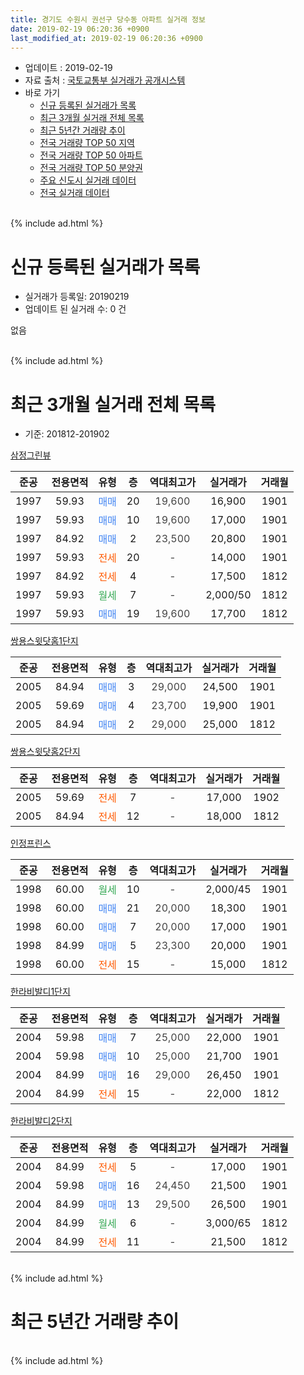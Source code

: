 ```yaml
---
title: 경기도 수원시 권선구 당수동 아파트 실거래 정보
date: 2019-02-19 06:20:36 +0900
last_modified_at: 2019-02-19 06:20:36 +0900
---
```


* 업데이트 : 2019-02-19
* 자료 출처 : [국토교통부 실거래가 공개시스템](http://rt.molit.go.kr)
* 바로 가기
    * [신규 등록된 실거래가 목록](#신규-등록된-실거래가-목록)
    * [최근 3개월 실거래 전체 목록](#최근-3개월-실거래-전체-목록)
    * [최근 5년간 거래량 추이](#최근-5년간-거래량-추이)
    * [전국 거래량 TOP 50 지역](https://ayogom.github.io/apt-trade-info/최근-3개월-전국에서-가장-거래가-많이-발생한-지역)
    * [전국 거래량 TOP 50 아파트](https://ayogom.github.io/apt-trade-info/최근-3개월-전국에서-가장-거래가-많이-발생한-아파트)
    * [전국 거래량 TOP 50 분양권](https://ayogom.github.io/apt-trade-info/최근-3개월-전국에서-가장-거래가-많이-발생한-분양권)
    * [주요 신도시 실거래 데이터](https://ayogom.github.io/apt-trade-info/주요-신도시)
    * [전국 실거래 데이터](https://ayogom.github.io/apt-trade-info/전국)
<br>
{% include ad.html %}
<br>

# 신규 등록된 실거래가 목록
* 실거래가 등록일: 20190219
* 업데이트 된 실거래 수: 0 건

없음

<br>
{% include ad.html %}
<br>

# 최근 3개월 실거래 전체 목록
* 기준: 201812-201902


[삼정그린뷰](https://search.naver.com/search.naver?query=%EA%B2%BD%EA%B8%B0%EB%8F%84+%EC%88%98%EC%9B%90%EC%8B%9C+%EA%B6%8C%EC%84%A0%EA%B5%AC+%EB%8B%B9%EC%88%98%EB%8F%99+%EC%82%BC%EC%A0%95%EA%B7%B8%EB%A6%B0%EB%B7%B0)

|준공|전용면적|유형|층|역대최고가|실거래가|거래월|
|:---:|:---:|:---:|:---:|:---:|:---:|:---:|
|1997|59.93|<span style="color:#4285f3">매매</span>|20|<span style="color:#444444">19,600</span>|16,900|1901|
|1997|59.93|<span style="color:#4285f3">매매</span>|10|<span style="color:#444444">19,600</span>|17,000|1901|
|1997|84.92|<span style="color:#4285f3">매매</span>|2|<span style="color:#444444">23,500</span>|20,800|1901|
|1997|59.93|<span style="color:#ff5a00">전세</span>|20|<span style="color:#444444">-</span>|14,000|1901|
|1997|84.92|<span style="color:#ff5a00">전세</span>|4|<span style="color:#444444">-</span>|17,500|1812|
|1997|59.93|<span style="color:#34a853">월세</span>|7|<span style="color:#444444">-</span>|2,000/50|1812|
|1997|59.93|<span style="color:#4285f3">매매</span>|19|<span style="color:#444444">19,600</span>|17,700|1812|

[쌍용스윗닷홈1단지](https://search.naver.com/search.naver?query=%EA%B2%BD%EA%B8%B0%EB%8F%84+%EC%88%98%EC%9B%90%EC%8B%9C+%EA%B6%8C%EC%84%A0%EA%B5%AC+%EB%8B%B9%EC%88%98%EB%8F%99+%EC%8C%8D%EC%9A%A9%EC%8A%A4%EC%9C%97%EB%8B%B7%ED%99%881%EB%8B%A8%EC%A7%80)

|준공|전용면적|유형|층|역대최고가|실거래가|거래월|
|:---:|:---:|:---:|:---:|:---:|:---:|:---:|
|2005|84.94|<span style="color:#4285f3">매매</span>|3|<span style="color:#444444">29,000</span>|24,500|1901|
|2005|59.69|<span style="color:#4285f3">매매</span>|4|<span style="color:#444444">23,700</span>|19,900|1901|
|2005|84.94|<span style="color:#4285f3">매매</span>|2|<span style="color:#444444">29,000</span>|25,000|1812|

[쌍용스윗닷홈2단지](https://search.naver.com/search.naver?query=%EA%B2%BD%EA%B8%B0%EB%8F%84+%EC%88%98%EC%9B%90%EC%8B%9C+%EA%B6%8C%EC%84%A0%EA%B5%AC+%EB%8B%B9%EC%88%98%EB%8F%99+%EC%8C%8D%EC%9A%A9%EC%8A%A4%EC%9C%97%EB%8B%B7%ED%99%882%EB%8B%A8%EC%A7%80)

|준공|전용면적|유형|층|역대최고가|실거래가|거래월|
|:---:|:---:|:---:|:---:|:---:|:---:|:---:|
|2005|59.69|<span style="color:#ff5a00">전세</span>|7|<span style="color:#444444">-</span>|17,000|1902|
|2005|84.94|<span style="color:#ff5a00">전세</span>|12|<span style="color:#444444">-</span>|18,000|1812|

[인정프린스](https://search.naver.com/search.naver?query=%EA%B2%BD%EA%B8%B0%EB%8F%84+%EC%88%98%EC%9B%90%EC%8B%9C+%EA%B6%8C%EC%84%A0%EA%B5%AC+%EB%8B%B9%EC%88%98%EB%8F%99+%EC%9D%B8%EC%A0%95%ED%94%84%EB%A6%B0%EC%8A%A4)

|준공|전용면적|유형|층|역대최고가|실거래가|거래월|
|:---:|:---:|:---:|:---:|:---:|:---:|:---:|
|1998|60.00|<span style="color:#34a853">월세</span>|10|<span style="color:#444444">-</span>|2,000/45|1901|
|1998|60.00|<span style="color:#4285f3">매매</span>|21|<span style="color:#444444">20,000</span>|18,300|1901|
|1998|60.00|<span style="color:#4285f3">매매</span>|7|<span style="color:#444444">20,000</span>|17,000|1901|
|1998|84.99|<span style="color:#4285f3">매매</span>|5|<span style="color:#444444">23,300</span>|20,000|1901|
|1998|60.00|<span style="color:#ff5a00">전세</span>|15|<span style="color:#444444">-</span>|15,000|1812|

[한라비발디1단지](https://search.naver.com/search.naver?query=%EA%B2%BD%EA%B8%B0%EB%8F%84+%EC%88%98%EC%9B%90%EC%8B%9C+%EA%B6%8C%EC%84%A0%EA%B5%AC+%EB%8B%B9%EC%88%98%EB%8F%99+%ED%95%9C%EB%9D%BC%EB%B9%84%EB%B0%9C%EB%94%941%EB%8B%A8%EC%A7%80)

|준공|전용면적|유형|층|역대최고가|실거래가|거래월|
|:---:|:---:|:---:|:---:|:---:|:---:|:---:|
|2004|59.98|<span style="color:#4285f3">매매</span>|7|<span style="color:#444444">25,000</span>|22,000|1901|
|2004|59.98|<span style="color:#4285f3">매매</span>|10|<span style="color:#444444">25,000</span>|21,700|1901|
|2004|84.99|<span style="color:#4285f3">매매</span>|16|<span style="color:#444444">29,000</span>|26,450|1901|
|2004|84.99|<span style="color:#ff5a00">전세</span>|15|<span style="color:#444444">-</span>|22,000|1812|

[한라비발디2단지](https://search.naver.com/search.naver?query=%EA%B2%BD%EA%B8%B0%EB%8F%84+%EC%88%98%EC%9B%90%EC%8B%9C+%EA%B6%8C%EC%84%A0%EA%B5%AC+%EB%8B%B9%EC%88%98%EB%8F%99+%ED%95%9C%EB%9D%BC%EB%B9%84%EB%B0%9C%EB%94%942%EB%8B%A8%EC%A7%80)

|준공|전용면적|유형|층|역대최고가|실거래가|거래월|
|:---:|:---:|:---:|:---:|:---:|:---:|:---:|
|2004|84.99|<span style="color:#ff5a00">전세</span>|5|<span style="color:#444444">-</span>|17,000|1901|
|2004|59.98|<span style="color:#4285f3">매매</span>|16|<span style="color:#444444">24,450</span>|21,500|1901|
|2004|84.99|<span style="color:#4285f3">매매</span>|13|<span style="color:#444444">29,500</span>|26,500|1901|
|2004|84.99|<span style="color:#34a853">월세</span>|6|<span style="color:#444444">-</span>|3,000/65|1812|
|2004|84.99|<span style="color:#ff5a00">전세</span>|11|<span style="color:#444444">-</span>|21,500|1812|


<br>
{% include ad.html %}
<br>

# 최근 5년간 거래량 추이


<div style="width:100%;">
    <canvas id="deal_progress" height="200"></canvas>
</div>

<script>
new Chart(document.getElementById("deal_progress"), {
    type: 'line',
    data: {
        labels: ['201402','201403','201404','201405','201406','201407','201408','201409','201410','201411','201412','201501','201502','201503','201504','201505','201506','201507','201508','201509','201510','201511','201512','201601','201602','201603','201604','201605','201606','201607','201608','201609','201610','201611','201612','201701','201702','201703','201704','201705','201706','201707','201708','201709','201710','201711','201712','201801','201802','201803','201804','201805','201806','201807','201808','201809','201810','201811','201812','201901','201902'],
        datasets: [{
            label: '매매',
            pointRadius: 1,
            data: [29, 32, 18, 10, 13, 22, 21, 39, 27, 29, 15, 36, 24, 32, 19, 18, 22, 16, 20, 12, 21, 18, 13, 15, 5, 14, 18, 17, 15, 18, 28, 31, 46, 14, 4, 8, 13, 17, 15, 15, 16, 19, 10, 20, 19, 5, 7, 4, 9, 14, 13, 9, 12, 7, 12, 16, 18, 12, 2, 13, 0],
            borderColor: "rgba(255, 201, 14, 1)",
            backgroundColor: "rgba(255, 201, 14, 0.5)",
            fill: false,
            lineTension: 0
        },{
            label: '전월세',
            pointRadius: 1,
            data: [12, 15, 11, 12, 8, 8, 17, 9, 7, 16, 9, 14, 7, 18, 10, 10, 6, 8, 9, 7, 11, 9, 12, 15, 13, 15, 14, 10, 12, 11, 12, 13, 21, 14, 2, 4, 10, 10, 10, 13, 8, 9, 8, 12, 10, 11, 7, 13, 13, 11, 14, 12, 5, 10, 6, 12, 9, 9, 7, 3, 1],
            borderColor: "rgba(0, 141, 185, 1)",
            backgroundColor: "rgba(0, 141, 185, 0.5)",
            fill: false,
            lineTension: 0
        }
        ]
    },
    options: {
        responsive: true,
        title: {
            display: false
        },
        tooltips: {
            mode: 'index',
            intersect: false
        },
        hover: {
            mode: 'nearest',
            intersect: true
        },
        scales: {
            xAxes: [{
                display: true,
                scaleLabel: {
                    display: true,
                    labelString: '년/월'
                }
            }],
            yAxes: [{
                display: true,
                ticks: {
                    suggestedMin: 0,
                },
                scaleLabel: {
                    display: true,
                    labelString: '실거래 수'
                }
            }]
        }
    }
});

</script>


<br>
{% include ad.html %}
<br>

